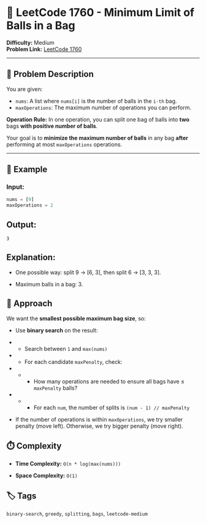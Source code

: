 # 🎯 LeetCode 1760 - Minimum Limit of Balls in a Bag

**Difficulty:** Medium  
**Problem Link:** [LeetCode 1760](https://leetcode.com/problems/minimum-limit-of-balls-in-a-bag/)

---

## 📘 Problem Description

You are given:

- `nums`: A list where `nums[i]` is the number of balls in the `i-th` bag.
- `maxOperations`: The maximum number of operations you can perform.

**Operation Rule:** In one operation, you can split one bag of balls into **two** bags **with positive number of balls**.

Your goal is to **minimize the maximum number of balls** in any bag **after** performing at most `maxOperations` operations.

---

## 🧪 Example

### Input:
```python
nums = [9]
maxOperations = 2
```

## Output:
`3`

## Explanation:
- One possible way: split 9 → [6, 3], then split 6 → [3, 3, 3].

- Maximum balls in a bag: 3.

## 🚀 Approach
We want the **smallest possible maximum bag size**, so:

- Use **binary search** on the result:

- - Search between `1` and `max(nums)`

- - For each candidate `maxPenalty`, check:

- - - How many operations are needed to ensure all bags have ≤ `maxPenalty` balls?

- - - For each `num`, the number of splits is `(num - 1) // maxPenalty`

- If the number of operations is within `maxOperations`, we try smaller penalty (move left).
Otherwise, we try bigger penalty (move right).

## ⏱️ Complexity
- **Time Complexity:** `O(n * log(max(nums)))`

- **Space Complexity:** `O(1)`

## 🏷️ Tags
`binary-search`, `greedy`, `splitting`, `bags`, `leetcode-medium`